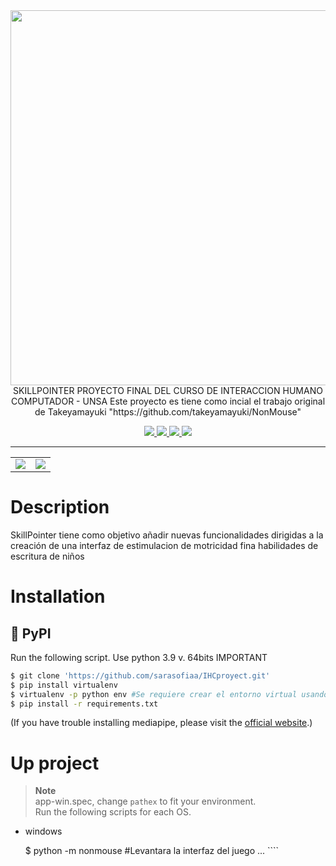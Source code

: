 <div align="center">
   <img src="https://user-images.githubusercontent.com/22733958/183041432-cf6cc6f4-3a6f-4070-91a8-d0a7f7abf59f.JPG" width="600">
</div>

<div align="center">
   SKILLPOINTER
   PROYECTO FINAL DEL CURSO DE INTERACCION HUMANO COMPUTADOR - UNSA 
   Este proyecto es tiene como incial el trabajo original de Takeyamayuki "https://github.com/takeyamayuki/NonMouse"
   
</div>

<p align="center">
  <a href="https://github.com/takeyamayuki/NonMouse/blob/main/LICENSE">
    <img src="https://img.shields.io/github/license/takeyamayuki/nonmouse" />
  </a>
  <a href="https://github.com/takeyamayuki/NonMouse/releases">
    <img src="https://img.shields.io/github/v/release/takeyamayuki/nonmouse" />
  </a>
  <a href="https://zenn.dev/ninzin/articles/94b05fdb9edf53">
    <img src="https://img.shields.io/badge/Zenn%20Likes-112-blue" />
  </a>  
  <a href ="https://pypi.org/project/nonmouse/">
     <img src="https://static.pepy.tech/personalized-badge/nonmouse?period=total&units=international_system&left_color=grey&right_color=green&left_text=PyPI%20downloads" />
   </a>

  
</p>

--- 

<table>
<tr>
<td><img src="https://user-images.githubusercontent.com/22733958/135473409-9ddf2fc5-4722-4e55-8eef-64476635c10d.gif"></td>
<td><img src="https://user-images.githubusercontent.com/22733958/129838897-86da6861-b3a5-4e14-98fe-400a27c894d7.gif"></td>
</tr>
</table>

# Description 
SkillPointer tiene como objetivo añadir nuevas funcionalidades dirigidas a la creación de una interfaz de estimulacion de motricidad fina habilidades de escritura de niños
# Installation

## 🐍 PyPI
Run the following script. Use python 3.9 v. 64bits IMPORTANT

```sh
$ git clone 'https://github.com/sarasofiaa/IHCproyect.git'
$ pip install virtualenv
$ virtualenv -p python env #Se requiere crear el entorno virtual usando python 3.9 v 64 bits
$ pip install -r requirements.txt
```
(If you have trouble installing mediapipe, please visit the [official website](https://google.github.io/mediapipe/getting_started/install.html).)


# Up project
> **Note**  
app-win.spec, change `pathex` to fit your environment.   
Run the following scripts for each OS.  

- windows
   
   $ python -m nonmouse #Levantara la interfaz del juego
   ... ````


   ```
